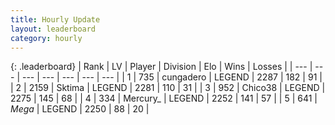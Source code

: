 ```yaml
---
title: Hourly Update
layout: leaderboard
category: hourly
---
```


{: .leaderboard}
| Rank | LV | Player | Division | Elo | Wins | Losses |
| --- | --- | --- | --- | --- | --- | --- |
| <span data-change="2">1</span> | 735 | <span title="ID: 54134">cungadero</span> | LEGEND | <span data-change="14">2287</span> | <span data-change="2">182</span> | <span data-change="0">91</span> |
| <span data-change="-1">2</span> | 2159 | <span title="ID: 353063">Sktima</span> | LEGEND | <span data-change="0">2281</span> | <span data-change="0">110</span> | <span data-change="0">31</span> |
| <span data-change="-1">3</span> | 952 | <span title="ID: 409927">Chico38</span> | LEGEND | <span data-change="2">2275</span> | <span data-change="4">145</span> | <span data-change="2">68</span> |
| <span data-change="0">4</span> | 334 | <span title="ID: 680422">Mercury_</span> | LEGEND | <span data-change="0">2252</span> | <span data-change="0">141</span> | <span data-change="0">57</span> |
| <span data-change="3">5</span> | 641 | <span title="ID: 651782">_Mega_</span> | LEGEND | <span data-change="20">2250</span> | <span data-change="4">88</span> | <span data-change="1">20</span> |